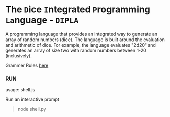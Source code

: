 # The `D`ice `I`ntegrated `P`rogramming `La`nguage - `DIPLA`
A programming language that provides an integrated way to generate an array of random numbers (dice). The language is built around the evaluation and arithmetic of dice. For example, the language evaluates "2d20" and generates an array of size two with random numbers between 1-20 (inclusively).    

Grammer Rules [here](grammar.md)

### RUN
usage: shell.js

Run an interactive prompt
>node shell.py
